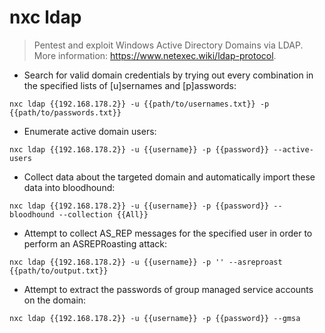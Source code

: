 # nxc ldap

> Pentest and exploit Windows Active Directory Domains via LDAP.
> More information: <https://www.netexec.wiki/ldap-protocol>.

- Search for valid domain credentials by trying out every combination in the specified lists of [u]sernames and [p]asswords:

`nxc ldap {{192.168.178.2}} -u {{path/to/usernames.txt}} -p {{path/to/passwords.txt}}`

- Enumerate active domain users:

`nxc ldap {{192.168.178.2}} -u {{username}} -p {{password}} --active-users`

- Collect data about the targeted domain and automatically import these data into bloodhound:

`nxc ldap {{192.168.178.2}} -u {{username}} -p {{password}} --bloodhound --collection {{All}}`

- Attempt to collect AS_REP messages for the specified user in order to perform an ASREPRoasting attack:

`nxc ldap {{192.168.178.2}} -u {{username}} -p '' --asreproast {{path/to/output.txt}}`

- Attempt to extract the passwords of group managed service accounts on the domain:

`nxc ldap {{192.168.178.2}} -u {{username}} -p {{password}} --gmsa`
